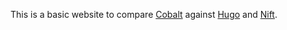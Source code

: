This is a basic website to compare [Cobalt](https://cobalt-org.github.io) against [Hugo](https://gohugo.io/) and [Nift](https://nift.cc).
